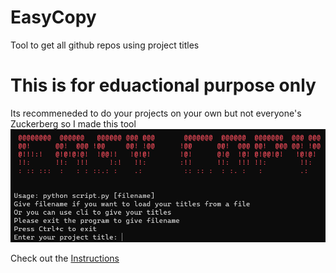# EasyCopy
Tool to get all github repos using project titles
# This is for eduactional purpose only
Its recommeneded to do your projects on your own but not everyone's Zuckerberg so I made this tool
![Screenshot](easycopy.png)

Check out the [Instructions](/Instructions.md)
